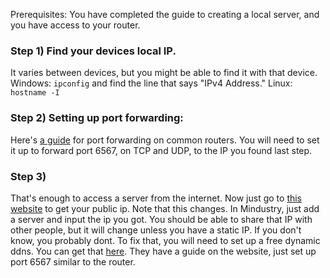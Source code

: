 Prerequisites:
You have completed the guide to creating a local server, and you have access to your router.

### Step 1) Find your devices local IP. 
It varies between devices, but you might be able to find it with that device.
Windows: `ipconfig` and find the line that says "IPv4 Address."
Linux: `hostname -I`
### Step 2) Setting up port forwarding:
Here's [a guide](https://www.noip.com/support/knowledgebase/general-port-forwarding-guide/) for port forwarding on common routers.
You will need to set it up to forward port 6567, on TCP and UDP, to the IP you found last step.
### Step 3)
That's enough to access a server from the internet. Now just go to [this website](https://ipv4.icanhazip.com/) to get your public ip. Note that this changes.
In Mindustry, just add a server and input the ip you got. You should be able to share that IP with other people, but it will change unless you have a static IP. If you don't know, you probably dont. To fix that, you will need to set up a free dynamic ddns. You can get that [here](https://www.noip.com/). They have a guide on the website, just set up port 6567 similar to the router.
